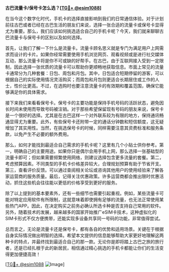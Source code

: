 **古巴流量卡/保号卡怎么选？[[TG💪+ @esim1088](https://t.me/s/esim1088)]**

在当今这个数字化时代，手机卡的选择直接影响到我们的日常通信体验。对于计划前往古巴或者已经在古巴生活的朋友们来说，选择一张合适的流量卡或保号卡显得尤为重要。那么，我们应该如何挑选适合自己的手机卡呢？今天，我们就来聊聊古巴流量卡与保号卡的区别以及如何选择。

首先，让我们了解一下什么是流量卡。流量卡顾名思义就是专门为满足用户上网需求而设计的卡片。如果你经常需要使用手机浏览网页、观看视频或是进行社交媒体互动，那么流量卡将是你不可或缺的好帮手。在古巴，由于互联网接入受到一定限制，因此选择一张优质的流量卡可以帮助你更顺畅地获取信息。市面上常见的流量卡通常分为几种套餐：日包、周包和月包。其中，日包适合短期停留的游客，可以根据自己的实际使用情况灵活购买；而周包和月包则更适合长期居住或工作的人士，性价比更高。不过，在选购时也要注意流量卡的有效期和覆盖范围，确保它能够满足你的具体需求。

接下来我们来看看保号卡。保号卡的主要功能是保持手机号码的活跃状态，避免因长时间未使用而导致号码被注销。对于那些希望保留现有号码的朋友来说，保号卡是一个很好的选择。尤其是在古巴这样一个对外联系较为有限的地方，保持通讯畅通显得尤为重要。此外，有些保号卡还附带一定的通话分钟数和短信额度，这无疑增加了其实用性。当然，在挑选保号卡的时候，同样需要注意其资费标准和服务条款，以免产生不必要的额外费用。

那么，如何才能找到最适合自己需求的手机卡呢？这里有几个小贴士供你参考。第一，明确自己的主要用途。如果你只是偶尔会用手机上网，那么选择一张基础型的流量卡即可；但如果需要频繁使用网络，则建议选择包含更多流量的套餐。第二，考虑预算因素。不同类型的手机卡价格差异较大，合理规划预算有助于节省开支。第三，查看评价反馈。可以通过查阅相关论坛或咨询其他用户的使用经验来了解各家运营商的服务质量。最后，记得关注优惠政策。许多运营商都会推出限时优惠活动，抓住这些机会往往能以更低的价格享受到更好的服务。

除了以上提到的基本要素外，还有一些细节也需要引起重视。例如，某些流量卡可能对特定应用软件有所限制，这就意味着即使拥有足够的流量，也无法正常使用某些热门APP。因此，在决定购买之前务必确认所选卡种是否支持自己常用的软件。另外，随着技术的发展，越来越多的国家开始推广eSIM卡技术，这种虚拟化的SIM卡形式不仅方便携带，还能实现多设备共享同一号码的功能，非常值得尝试。

总而言之，无论是流量卡还是保号卡，都有各自的优势和适用场景。关键在于根据自身实际情况做出明智的选择。希望本文提供的信息能够帮助大家更好地理解这两种卡的特点，并最终找到最适合自己的那一款。无论你是即将踏上古巴之旅的旅行者，还是已经扎根于此的新居民，相信通过精心挑选的手机卡都能让你们的生活变得更加便捷高效！

[[TG💪+ @esim1088](https://t.me/s/esim1088) ![Image](https://i.postimg.cc/4NQfJmqS/Snipaste-2025-05-13-00-14-12.png)]